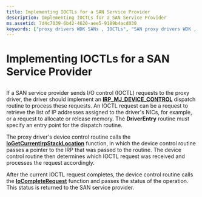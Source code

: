 ```yaml
---
title: Implementing IOCTLs for a SAN Service Provider
description: Implementing IOCTLs for a SAN Service Provider
ms.assetid: 7d4c7039-6b42-4620-aee5-9189b4acd030
keywords: ["proxy drivers WDK SANs , IOCTLs", "SAN proxy drivers WDK , IOCTLs", "IOCTLs WDK SANs"]
---
```


# Implementing IOCTLs for a SAN Service Provider


## <a href="" id="ddk-implementing-ioctls-for-a-san-service-provider-ng"></a>


If a SAN service provider sends I/O control (IOCTL) requests to the proxy driver, the driver should implement an [**IRP\_MJ\_DEVICE\_CONTROL**](https://msdn.microsoft.com/library/windows/hardware/ff550744) dispatch routine to process these requests. An IOCTL request can be a request to retrieve the list of IP addresses assigned to the driver's NICs, for example, or a request to allocate or release memory. The **DriverEntry** routine must specify an entry point for the dispatch routine.

The proxy driver's device control routine calls the [**IoGetCurrentIrpStackLocation**](https://msdn.microsoft.com/library/windows/hardware/ff549174) function, in which the device control routine passes a pointer to the IRP that was passed to the routine. The device control routine then determines which IOCTL request was received and processes the request accordingly.

After the current IOCTL request completes, the device control routine calls the [**IoCompleteRequest**](https://msdn.microsoft.com/library/windows/hardware/ff548343) function and passes the status of the operation. This status is returned to the SAN service provider.

 

 





